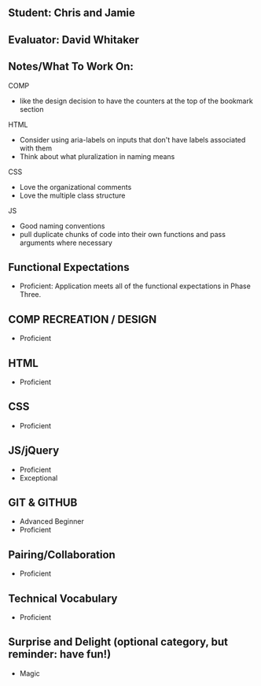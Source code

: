 ## Student: Chris and Jamie
## Evaluator: David Whitaker
## Notes/What To Work On:

COMP
* like the design decision to have the counters at the top of the bookmark section

HTML
* Consider using aria-labels on inputs that don't have labels associated with them
* Think about what pluralization in naming means

CSS
* Love the organizational comments
* Love the multiple class structure

JS
* Good naming conventions
* pull duplicate chunks of code into their own functions and pass arguments where necessary

## Functional Expectations

* Proficient: Application meets all of the functional expectations in Phase Three.

## COMP RECREATION / DESIGN

* Proficient  

## HTML

* Proficient  

## CSS

* Proficient  

## JS/jQuery

* Proficient  
* Exceptional

## GIT & GITHUB

* Advanced Beginner  
* Proficient  

## Pairing/Collaboration

* Proficient  

## Technical Vocabulary

* Proficient

## Surprise and Delight (optional category, but reminder: have fun!)

* Magic  


